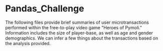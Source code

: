 # Pandas_Challenge

The following files provide brief summaries of user microtransactions performed within the free-to-play video game "Heroes of Pymoli." Information includes the size of player-base, as well as age and gender demographics.  We can infer a few things about the transactions based on the analysis provided.
